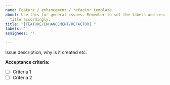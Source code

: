 ```yaml
---
name: Feature / enhancement / refactor template
about: Use this for general issues. Remember to set the labels and rename the issue
  title accordingly.
title: "[FEATURE/ENHANCEMENT/REFACTOR] "
labels: ''
assignees: ''

---
```


Issue description, why is it created etc.

**Acceptance criteria:**

- [ ] Criteria 1
- [ ] Criteria 2
